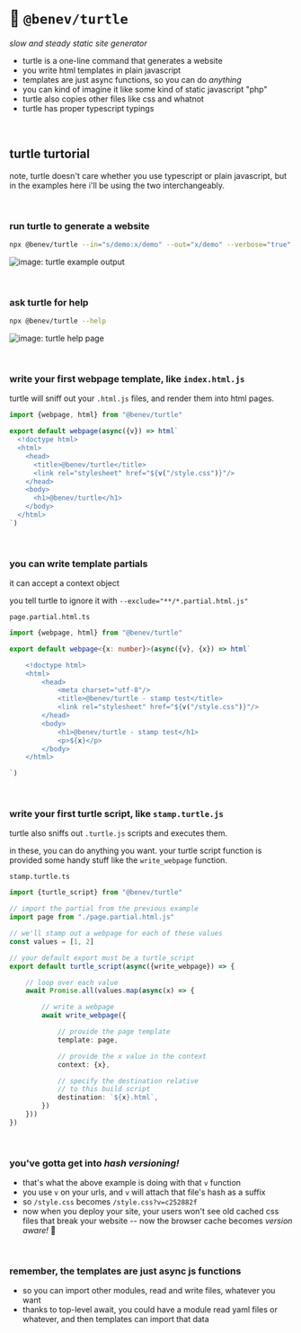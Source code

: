 
# 🐢 `@benev/turtle`

*slow and steady static site generator*

- turtle is a one-line command that generates a website
- you write html templates in plain javascript
- templates are just async functions, so you can do *anything*
- you can kind of imagine it like some kind of static javascript "php"
- turtle also copies other files like css and whatnot
- turtle has proper typescript typings

<br/>

## turtle turtorial

note, turtle doesn't care whether you use typescript or plain javascript, but in the examples here i'll be using the two interchangeably.

<br/>

### run turtle to generate a website

```sh
npx @benev/turtle --in="s/demo:x/demo" --out="x/demo" --verbose="true"
```

![image: turtle example output](https://i.imgur.com/IpAi0rF.png)

<br/>

### ask turtle for help

```sh
npx @benev/turtle --help
```

![image: turtle help page](https://i.imgur.com/zT8mtFO.png)

<br/>

### write your first webpage template, like `index.html.js`

turtle will sniff out your `.html.js` files, and render them into html pages.

```js
import {webpage, html} from "@benev/turtle"

export default webpage(async({v}) => html`
  <!doctype html>
  <html>
    <head>
      <title>@benev/turtle</title>
      <link rel="stylesheet" href="${v("/style.css")}"/>
    </head>
    <body>
      <h1>@benev/turtle</h1>
    </body>
  </html>
`)
```

<br/>

### you can write template partials

it can accept a context object

you tell turtle to ignore it with `--exclude="**/*.partial.html.js"`

`page.partial.html.ts`

```ts
import {webpage, html} from "@benev/turtle"

export default webpage<{x: number}>(async({v}, {x}) => html`

	<!doctype html>
	<html>
		<head>
			<meta charset="utf-8"/>
			<title>@benev/turtle - stamp test</title>
			<link rel="stylesheet" href="${v("/style.css")}"/>
		</head>
		<body>
			<h1>@benev/turtle - stamp test</h1>
			<p>${x}</p>
		</body>
	</html>

`)
```

<br/>

### write your first turtle script, like `stamp.turtle.js`

turtle also sniffs out `.turtle.js` scripts and executes them.

in these, you can do anything you want. your turtle script function is provided some handy stuff like the `write_webpage` function.

`stamp.turtle.ts`

```ts
import {turtle_script} from "@benev/turtle"

// import the partial from the previous example
import page from "./page.partial.html.js"

// we'll stamp out a webpage for each of these values
const values = [1, 2]

// your default export must be a turtle_script
export default turtle_script(async({write_webpage}) => {

	// loop over each value
	await Promise.all(values.map(async(x) => {

		// write a webpage
		await write_webpage({

			// provide the page template
			template: page,

			// provide the x value in the context
			context: {x},

			// specify the destination relative
			// to this build script
			destination: `${x}.html`,
		})
	}))
})
```

<br/>

### you've gotta get into *hash versioning!*
- that's what the above example is doing with that `v` function
- you use `v` on your urls, and `v` will attach that file's hash as a suffix
- so `/style.css` becomes `/style.css?v=c252882f`
- now when you deploy your site, your users won't see old cached css files that break your website -- now the browser cache becomes *version aware!* 🤯

<br/>

### remember, the templates are just async js functions
- so you can import other modules, read and write files, whatever you want
- thanks to top-level await, you could have a module read yaml files or whatever, and then templates can import that data

